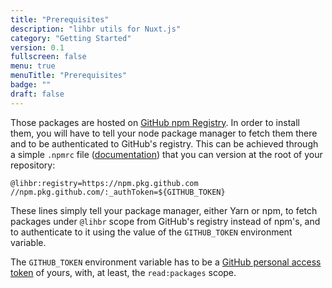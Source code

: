 ```yaml
---
title: "Prerequisites"
description: "lihbr utils for Nuxt.js"
category: "Getting Started"
version: 0.1
fullscreen: false
menu: true
menuTitle: "Prerequisites"
badge: ""
draft: false
---
```


Those packages are hosted on [GitHub npm Registry](https://github.com/features/packages). In order to install them, you will have to tell your node package manager to fetch them there and to be authenticated to GitHub's registry. This can be achieved through a simple `.npmrc` file ([documentation](https://docs.npmjs.com/configuring-npm/npmrc.html)) that you can version at the root of your repository:

```apacheconf[.npmrc]
@lihbr:registry=https://npm.pkg.github.com
//npm.pkg.github.com/:_authToken=${GITHUB_TOKEN}
```

These lines simply tell your package manager, either Yarn or npm, to fetch packages under `@lihbr` scope from GitHub's registry instead of npm's, and to authenticate to it using the value of the `GITHUB_TOKEN` environment variable.

The `GITHUB_TOKEN` environment variable has to be a [GitHub personal access token](https://docs.github.com/en/github/authenticating-to-github/creating-a-personal-access-token) of yours, with, at least, the `read:packages` scope.
